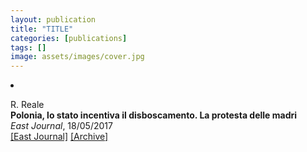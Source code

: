 ```yaml
---
layout: publication
title: "TITLE"
categories: [publications]
tags: []
image: assets/images/cover.jpg
---
```

<!-- Item: TODO -->
<li ><p>
R. Reale<br>
<b>Polonia, lo stato incentiva il disboscamento. La protesta delle madri</b><br>
<i>East Journal</i>, 18/05/2017
<br />
<a href="http://www.eastjournal.net/archives/83528" target="_blank">[East Journal]</a>
<a href="https://web.archive.org/web/*/http://www.eastjournal.net/archives/83528" target="_blank">[Archive]</a>
</p>
<div id="bib_TODO" class="bibtex noshow">
<pre>
</pre>
</div>
</li>
